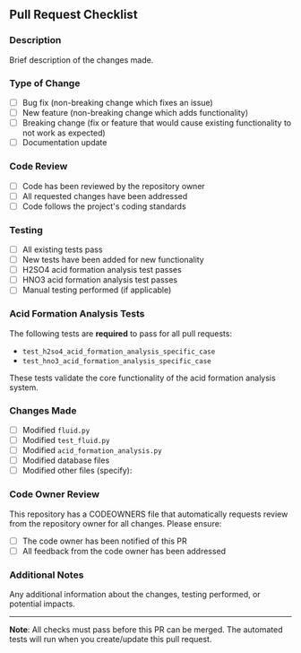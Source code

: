 ## Pull Request Checklist

### Description
Brief description of the changes made.

### Type of Change
- [ ] Bug fix (non-breaking change which fixes an issue)
- [ ] New feature (non-breaking change which adds functionality)
- [ ] Breaking change (fix or feature that would cause existing functionality to not work as expected)
- [ ] Documentation update

### Code Review
- [ ] Code has been reviewed by the repository owner
- [ ] All requested changes have been addressed
- [ ] Code follows the project's coding standards

### Testing
- [ ] All existing tests pass
- [ ] New tests have been added for new functionality
- [ ] H2SO4 acid formation analysis test passes
- [ ] HNO3 acid formation analysis test passes
- [ ] Manual testing performed (if applicable)

### Acid Formation Analysis Tests
The following tests are **required** to pass for all pull requests:
- `test_h2so4_acid_formation_analysis_specific_case`
- `test_hno3_acid_formation_analysis_specific_case`

These tests validate the core functionality of the acid formation analysis system.

### Changes Made
- [ ] Modified `fluid.py`
- [ ] Modified `test_fluid.py`
- [ ] Modified `acid_formation_analysis.py`
- [ ] Modified database files
- [ ] Modified other files (specify):

### Code Owner Review
This repository has a CODEOWNERS file that automatically requests review from the repository owner for all changes. Please ensure:
- [ ] The code owner has been notified of this PR
- [ ] All feedback from the code owner has been addressed

### Additional Notes
Any additional information about the changes, testing performed, or potential impacts.

---

**Note**: All checks must pass before this PR can be merged. The automated tests will run when you create/update this pull request.
